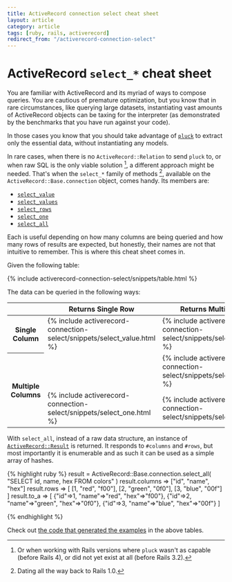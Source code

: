 ```yaml
---
title: ActiveRecord connection select cheat sheet
layout: article
category: article
tags: [ruby, rails, activerecord]
redirect_from: "/activerecord-connection-select"
---
```


<link rel="stylesheet" href="/assets/activerecord-connection-select.css">

# ActiveRecord `select_*` cheat sheet 

You are familiar with ActiveRecord and its myriad of ways to compose queries.
You are cautious of premature optimization, but you know that in rare
circumstances, like querying large datasets, instantiating vast amounts of
ActiveRecord objects can be taxing for the interpreter (as demonstrated by the
benchmarks that you have run against your code).

In those cases you know that you should take advantage of [`pluck`][] to extract
only the essential data, without instantiating any models.

In rare cases, when there is no `ActiveRecord::Relation` to send `pluck` to,
or when raw SQL is the only viable solution [^1], a different approach might
be needed. That's when the `select_*` family of methods [^2], available on the
`ActiveRecord::Base.connection` object, comes handy. Its members are:

  * [`select_value`][]
  * [`select_values`][]
  * [`select_rows`][]
  * [`select_one`][]
  * [`select_all`][]

Each is useful depending on how many columns are being queried and how many
rows of results are expected, but honestly, their names are not that intuitive
to remember. This is where this cheat sheet comes in.

Given the following table:

{% include activerecord-connection-select/snippets/table.html %}

The data can be queried in the following ways:

<table class="highlight">
  <thead>
    <tr>
      <th class="blank"></th>
      <th>Returns Single Row</th>
      <th>Returns Multiple Rows</th>
    </tr>
  </thead>
  <tbody>
    <tr>
      <th>
        Single Column
      </th>
      <td>
        {% include activerecord-connection-select/snippets/select_value.html %}
      </td>
      <td>
        {% include activerecord-connection-select/snippets/select_values.html %}
      </td>
    </tr>
    <tr>
      <th rowspan="2">
        Multiple Columns
      </th>
      <td class="not-available">
      </td>
      <td>
        {% include activerecord-connection-select/snippets/select_rows.html %}
      </td>
    </tr>
    <tr>
      <td>
        {% include activerecord-connection-select/snippets/select_one.html %}
      </td>
      <td>
        {% include activerecord-connection-select/snippets/select_all.html %}
      </td>
    </tr>
  </tbody>
</table>

With `select_all`, instead of a raw data structure, an instance of
[`ActiveRecord::Result`][] is returned. It responds to `#columns` and `#rows`,
but most importantly it is enumerable and as such it can be used as a simple
array of hashes.

{% highlight ruby %}
result = ActiveRecord::Base.connection.select_all(
  "SELECT id, name, hex FROM colors"
)
result.columns
=> ["id", "name", "hex"]
result.rows
=> [
  [1, "red", "f00"],
  [2, "green", "0f0"],
  [3, "blue", "00f"]
]
result.to_a
=> [
  {"id"=>1, "name"=>"red", "hex"=>"f00"},
  {"id"=>2, "name"=>"green", "hex"=>"0f0"},
  {"id"=>3, "name"=>"blue", "hex"=>"00f"}
]

{% endhighlight %}

Check out [the code that generated the examples][code] in the above tables.

[`pluck`]: http://guides.rubyonrails.org/active_record_querying.html#pluck
[`select_value`]: http://api.rubyonrails.org/classes/ActiveRecord/ConnectionAdapters/DatabaseStatements.html#method-i-select_value
[`select_values`]: http://api.rubyonrails.org/classes/ActiveRecord/ConnectionAdapters/DatabaseStatements.html#method-i-select_values
[`select_rows`]: http://api.rubyonrails.org/classes/ActiveRecord/ConnectionAdapters/DatabaseStatements.html#method-i-select_rows
[`select_one`]: http://api.rubyonrails.org/classes/ActiveRecord/ConnectionAdapters/DatabaseStatements.html#method-i-select_one
[`select_all`]: http://api.rubyonrails.org/classes/ActiveRecord/ConnectionAdapters/DatabaseStatements.html#method-i-select_all
[`ActiveRecord::Result`]: http://api.rubyonrails.org/classes/ActiveRecord/Result.html
[code]: https://github.com/mfilej/mfilej.github.io/blob/master/_includes/activerecord-connection-select/Rakefile

[^1]: Or when working with Rails versions where `pluck` wasn't as capable (before Rails 4), or did not yet exist at all (before Rails 3.2).
[^2]: Dating all the way back to Rails 1.0.
